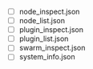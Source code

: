 - [ ] node_inspect.json
- [ ] node_list.json
- [ ] plugin_inspect.json
- [ ] plugin_list.json
- [ ] swarm_inspect.json
- [ ] system_info.json
